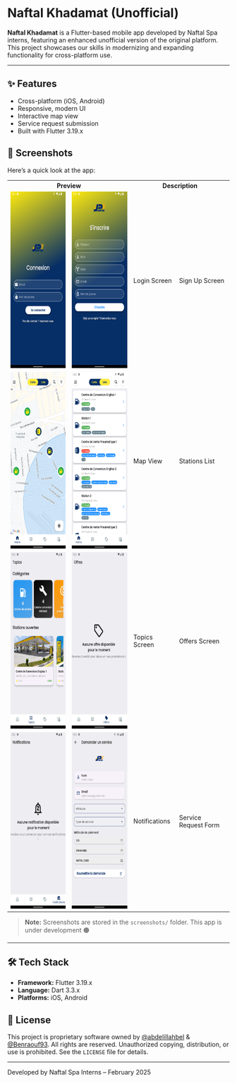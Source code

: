 # Naftal Khadamat (Unofficial)

**Naftal Khadamat** is a Flutter-based mobile app developed by Naftal Spa interns, featuring an enhanced unofficial version of the original platform. This project showcases our skills in modernizing and expanding functionality for cross-platform use.

---

## ✨ Features

- Cross-platform (iOS, Android)
- Responsive, modern UI
- Interactive map view
- Service request submission
- Built with Flutter 3.19.x

## 📸 Screenshots

Here’s a quick look at the app:

<table>
  <tr>
    <th colspan="2">Preview</th>
    <th colspan="2">Description</th>
  </tr>
  <tr>
    <td><img src="screenshots/Screenshot_1740593100.png" alt="Login" width="200" height="400"></td>
    <td><img src="screenshots/Screenshot_1740593104.png" alt="Sign Up" width="200" height="400"></td>
    <td>Login Screen</td>
    <td>Sign Up Screen</td>
  </tr>
  <tr>
    <td><img src="screenshots/Screenshot_1740593190.png" alt="Map" width="200" height="400"></td>
    <td><img src="screenshots/Screenshot_1740592981.png" alt="Stations" width="200" height="400"></td>
    <td>Map View</td>
    <td>Stations List</td>
  </tr>
  <tr>
    <td><img src="screenshots/Screenshot_1740592924.png" alt="Topics" width="200" height="400"></td>
    <td><img src="screenshots/Screenshot_1740592937.png" alt="Offers" width="200" height="400"></td>
    <td>Topics Screen</td>
    <td>Offers Screen</td>
  </tr>
  <tr>
    <td><img src="screenshots/Screenshot_1740592942.png" alt="Notifications" width="200" height="400"></td>
    <td><img src="screenshots/Screenshot_1740596005.png" alt="Service Form" width="200" height="400"></td>
    <td>Notifications</td>
    <td>Service Request Form</td>
  </tr>
</table>

> **Note:** Screenshots are stored in the `screenshots/` folder. This app is under development 🟠

---

## 🛠️ Tech Stack

- **Framework:** Flutter 3.19.x
- **Language:** Dart 3.3.x
- **Platforms:** iOS, Android

## 📜 License

This project is proprietary software owned by [@abdelillahbel](https://github.com/abdelillahbel) & [@Benraouf93](https://github.com/Benraouf93). All rights are reserved. Unauthorized copying, distribution, or use is prohibited. See the `LICENSE` file for details.

---

Developed by Naftal Spa Interns – February 2025